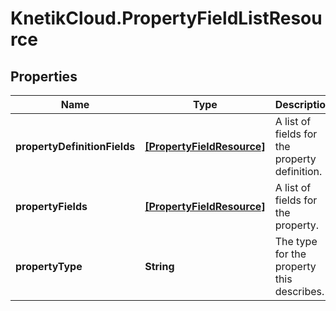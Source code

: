 # KnetikCloud.PropertyFieldListResource

## Properties
Name | Type | Description | Notes
------------ | ------------- | ------------- | -------------
**propertyDefinitionFields** | [**[PropertyFieldResource]**](PropertyFieldResource.md) | A list of fields for the property definition. | [optional] 
**propertyFields** | [**[PropertyFieldResource]**](PropertyFieldResource.md) | A list of fields for the property. | [optional] 
**propertyType** | **String** | The type for the property this describes. | [optional] 


